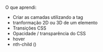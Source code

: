 O que aprendi:

- Criar as camadas utilizando a tag <span>
- tranformação 2D ou 3D de um elemento 
- Transições CSS
- Opacidade / transparência do CSS
- hover
- nth-child ()
  
